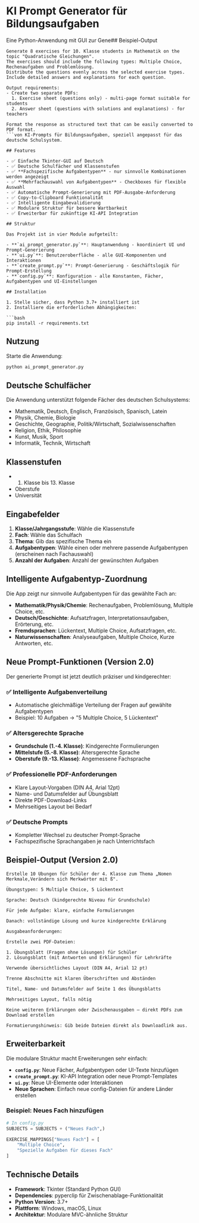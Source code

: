 # KI Prompt Generator für Bildungsaufgaben

Eine Python-Anwendung mit GUI zur Gene## Beispiel-Output

````
Generate 8 exercises for 10. Klasse students in Mathematik on the topic "Quadratische Gleichungen".
The exercises should include the following types: Multiple Choice, Rechenaufgaben und Problemlösung.
Distribute the questions evenly across the selected exercise types.
Include detailed answers and explanations for each question.

Output requirements:
- Create two separate PDFs:
  1. Exercise sheet (questions only) - multi-page format suitable for students
  2. Answer sheet (questions with solutions and explanations) - for teachers

Format the response as structured text that can be easily converted to PDF format.
```von KI-Prompts für Bildungsaufgaben, speziell angepasst für das deutsche Schulsystem.

## Features

- ✅ Einfache Tkinter-GUI auf Deutsch
- ✅ Deutsche Schulfächer und Klassenstufen
- ✅ **Fachspezifische Aufgabentypen** - nur sinnvolle Kombinationen werden angezeigt
- ✅ **Mehrfachauswahl von Aufgabentypen** - Checkboxes für flexible Auswahl
- ✅ Automatische Prompt-Generierung mit PDF-Ausgabe-Anforderung
- ✅ Copy-to-Clipboard Funktionalität
- ✅ Intelligente Eingabevalidierung
- ✅ Modulare Struktur für bessere Wartbarkeit
- ✅ Erweiterbar für zukünftige KI-API Integration

## Struktur

Das Projekt ist in vier Module aufgeteilt:

- **`ai_prompt_generator.py`**: Hauptanwendung - koordiniert UI und Prompt-Generierung
- **`ui.py`**: Benutzeroberfläche - alle GUI-Komponenten und Interaktionen
- **`create_prompt.py`**: Prompt-Generierung - Geschäftslogik für Prompt-Erstellung
- **`config.py`**: Konfiguration - alle Konstanten, Fächer, Aufgabentypen und UI-Einstellungen

## Installation

1. Stelle sicher, dass Python 3.7+ installiert ist
2. Installiere die erforderlichen Abhängigkeiten:

```bash
pip install -r requirements.txt
````

## Nutzung

Starte die Anwendung:

```bash
python ai_prompt_generator.py
```

## Deutsche Schulfächer

Die Anwendung unterstützt folgende Fächer des deutschen Schulsystems:

- Mathematik, Deutsch, Englisch, Französisch, Spanisch, Latein
- Physik, Chemie, Biologie
- Geschichte, Geographie, Politik/Wirtschaft, Sozialwissenschaften
- Religion, Ethik, Philosophie
- Kunst, Musik, Sport
- Informatik, Technik, Wirtschaft

## Klassenstufen

- 1. Klasse bis 13. Klasse
- Oberstufe
- Universität

## Eingabefelder

1. **Klasse/Jahrgangsstufe**: Wähle die Klassenstufe
2. **Fach**: Wähle das Schulfach
3. **Thema**: Gib das spezifische Thema ein
4. **Aufgabentypen**: Wähle einen oder mehrere passende Aufgabentypen (erscheinen nach Fachauswahl)
5. **Anzahl der Aufgaben**: Anzahl der gewünschten Aufgaben

## Intelligente Aufgabentyp-Zuordnung

Die App zeigt nur sinnvolle Aufgabentypen für das gewählte Fach an:

- **Mathematik/Physik/Chemie**: Rechenaufgaben, Problemlösung, Multiple Choice, etc.
- **Deutsch/Geschichte**: Aufsatzfragen, Interpretationsaufgaben, Erörterung, etc.
- **Fremdsprachen**: Lückentext, Multiple Choice, Aufsatzfragen, etc.
- **Naturwissenschaften**: Analyseaufgaben, Multiple Choice, Kurze Antworten, etc.

## Neue Prompt-Funktionen (Version 2.0)

Der generierte Prompt ist jetzt deutlich präziser und kindgerechter:

### ✅ **Intelligente Aufgabenverteilung**

- Automatische gleichmäßige Verteilung der Fragen auf gewählte Aufgabentypen
- Beispiel: 10 Aufgaben → "5 Multiple Choice, 5 Lückentext"

### ✅ **Altersgerechte Sprache**

- **Grundschule (1.-4. Klasse)**: Kindgerechte Formulierungen
- **Mittelstufe (5.-8. Klasse)**: Altersgerechte Sprache
- **Oberstufe (9.-13. Klasse)**: Angemessene Fachsprache

### ✅ **Professionelle PDF-Anforderungen**

- Klare Layout-Vorgaben (DIN A4, Arial 12pt)
- Name- und Datumsfelder auf Übungsblatt
- Direkte PDF-Download-Links
- Mehrseitiges Layout bei Bedarf

### ✅ **Deutsche Prompts**

- Kompletter Wechsel zu deutscher Prompt-Sprache
- Fachspezifische Sprachangaben je nach Unterrichtsfach

## Beispiel-Output (Version 2.0)

```
Erstelle 10 Übungen für Schüler der 4. Klasse zum Thema „Nomen Merkmale,Verändern sich Merkwörter mit ß".

Übungstypen: 5 Multiple Choice, 5 Lückentext

Sprache: Deutsch (kindgerechte Niveau für Grundschule)

Für jede Aufgabe: klare, einfache Formulierungen

Danach: vollständige Lösung und kurze kindgerechte Erklärung

Ausgabeanforderungen:

Erstelle zwei PDF-Dateien:

1. Übungsblatt (Fragen ohne Lösungen) für Schüler
2. Lösungsblatt (mit Antworten und Erklärungen) für Lehrkräfte

Verwende übersichtliches Layout (DIN A4, Arial 12 pt)

Trenne Abschnitte mit klaren Überschriften und Abständen

Titel, Name- und Datumsfelder auf Seite 1 des Übungsblatts

Mehrseitiges Layout, falls nötig

Keine weiteren Erklärungen oder Zwischenausgaben – direkt PDFs zum Download erstellen

Formatierungshinweis: Gib beide Dateien direkt als Downloadlink aus.
```

## Erweiterbarkeit

Die modulare Struktur macht Erweiterungen sehr einfach:

- **`config.py`**: Neue Fächer, Aufgabentypen oder UI-Texte hinzufügen
- **`create_prompt.py`**: KI-API Integration oder neue Prompt-Templates
- **`ui.py`**: Neue UI-Elemente oder Interaktionen
- **Neue Sprachen**: Einfach neue config-Dateien für andere Länder erstellen

### Beispiel: Neues Fach hinzufügen

```python
# In config.py
SUBJECTS = SUBJECTS + ("Neues Fach",)

EXERCISE_MAPPINGS["Neues Fach"] = [
    "Multiple Choice",
    "Spezielle Aufgaben für dieses Fach"
]
```

## Technische Details

- **Framework**: Tkinter (Standard Python GUI)
- **Dependencies**: pyperclip für Zwischenablage-Funktionalität
- **Python Version**: 3.7+
- **Plattform**: Windows, macOS, Linux
- **Architektur**: Modulare MVC-ähnliche Struktur
